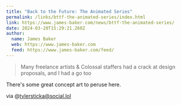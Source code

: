 ```yaml
---
title: "Back to the Future: The Animated Series"
permalink: /links/bttf-the-animated-series/index.html
link: https://www.james-baker.com/news/bttf-the-animated-series/
date: 2024-03-20T15:29:21.260Z
author: 
  name: James Baker
  web: https://www.james-baker.com
  feed: https://www.james-baker.com/feed/
---
```


> Many freelance artists & Colossal staffers had a crack at design proposals, and I had a go too

There's some great concept art to peruse here.

via @tylersticka@social.lol
